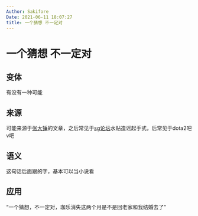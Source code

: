 ```yaml
---
Author: Sakifore
Date: 2021-06-11 18:07:27
title: 一个猜想 不一定对
---
```

# 一个猜想 不一定对

## 变体

有没有一种可能

## 来源

可能来源于[张大锤](https://www.weibo.com/dagudu)的文章，之后常见于[sg论坛](https://bbs.sgamer.com/)水贴造谣起手式，后常见于dota2吧v吧

## 语义

这句话后面跟的字，基本可以当小说看

## 应用

“一个猜想，不一定对，珈乐消失这两个月是不是回老家和我结婚去了”

